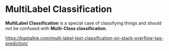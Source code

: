 # MultiLabel Classification

**MultiLabel Classification** is a special case of classifying things and should not be confused with **Multi-Class classification**.

https://kgptalkie.com/multi-label-text-classification-on-stack-overflow-tag-prediction/
